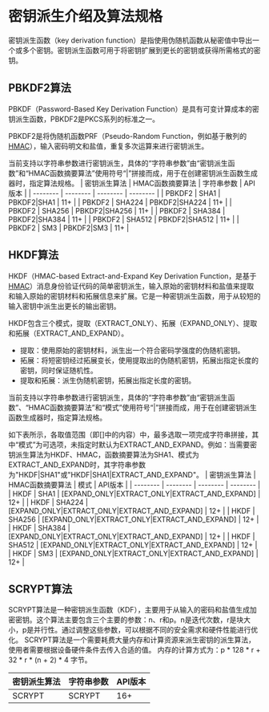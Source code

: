 # 密钥派生介绍及算法规格

密钥派生函数（key derivation function）是指使用伪随机函数从秘密值中导出一个或多个密钥。密钥派生函数可用于将密钥扩展到更长的密钥或获得所需格式的密钥。

## PBKDF2算法

PBKDF（Password-Based Key Derivation Function）是具有可变计算成本的密钥派生函数，PBKDF2是PKCS系列的标准之一。

PBKDF2是将伪随机函数PRF（Pseudo-Random Function，例如基于散列的[HMAC](crypto-compute-hmac.md)），输入密码明文和盐值，重复多次运算来进行密钥派生。

当前支持以字符串参数进行密钥派生，具体的“字符串参数”由“密钥派生函数”和“HMAC函数摘要算法”使用符号“|”拼接而成，用于在创建密钥派生函数生成器时，指定算法规格。
| 密钥派生算法 | HMAC函数摘要算法 | 字符串参数 | API版本 | 
| -------- | -------- | -------- | -------- |
| PBKDF2 | SHA1 | PBKDF2\|SHA1 | 11+ | 
| PBKDF2 | SHA224 | PBKDF2\|SHA224 | 11+ | 
| PBKDF2 | SHA256 | PBKDF2\|SHA256 | 11+ | 
| PBKDF2 | SHA384 | PBKDF2\|SHA384 | 11+ | 
| PBKDF2 | SHA512 | PBKDF2\|SHA512 | 11+ | 
| PBKDF2 | SM3 | PBKDF2\|SM3 | 11+ | 

## HKDF算法

HKDF（HMAC-based Extract-and-Expand Key Derivation Function，是基于[HMAC](crypto-compute-hmac.md)）消息身份验证代码的简单密钥派生，输入原始的密钥材料和盐值来提取和输入原始的密钥材料和拓展信息来扩展。它是一种密钥派生函数，用于从较短的输入密钥中派生出更长的输出密钥。

HKDF包含三个模式，提取（EXTRACT_ONLY）、拓展（EXPAND_ONLY）、提取和拓展（EXTRACT_AND_EXPAND）。

- 提取：使用原始的密钥材料，派生出一个符合密码学强度的伪随机密钥。
- 拓展：将短密钥经过拓展变长，使用提取出的伪随机密钥，拓展出指定长度的密钥，同时保证随机性。
- 提取和拓展：派生伪随机密钥，拓展出指定长度的密钥。

当前支持以字符串参数进行密钥派生，具体的“字符串参数”由“密钥派生函数”、“HMAC函数摘要算法”和“模式”使用符号“|”拼接而成，用于在创建密钥派生函数生成器时，指定算法规格。

如下表所示，各取值范围（即[]中的内容）中，最多选取一项完成字符串拼接，其中“模式”为可选项，未指定时默认为EXTRACT_AND_EXPAND。例如：当需要密钥派生算法为HKDF、HMAC，函数摘要算法为SHA1、模式为EXTRACT_AND_EXPAND时，其字符串参数为"HKDF|SHA1"或"HKDF|SHA1|EXTRACT_AND_EXPAND"。
| 密钥派生算法 | HMAC函数摘要算法 | 模式 | API版本 | 
| -------- | -------- | -------- | -------- |
| HKDF | SHA1 | [EXPAND_ONLY\|EXTRACT_ONLY\|EXTRACT_AND_EXPAND] | 12+ | 
| HKDF | SHA224 | [EXPAND_ONLY\|EXTRACT_ONLY\|EXTRACT_AND_EXPAND] | 12+ | 
| HKDF | SHA256 | [EXPAND_ONLY\|EXTRACT_ONLY\|EXTRACT_AND_EXPAND] | 12+ | 
| HKDF | SHA384 | [EXPAND_ONLY\|EXTRACT_ONLY\|EXTRACT_AND_EXPAND] | 12+ | 
| HKDF | SHA512 | [EXPAND_ONLY\|EXTRACT_ONLY\|EXTRACT_AND_EXPAND] | 12+ | 
| HKDF | SM3 | [EXPAND_ONLY\|EXTRACT_ONLY\|EXTRACT_AND_EXPAND] | 12+ | 

## SCRYPT算法

SCRYPT算法是一种密钥派生函数（KDF），主要用于从输入的密码和盐值生成加密密钥。这个算法主要包含三个主要的参数：n、r和p。n是迭代次数，r是块大小，p是并行性。通过调整这些参数，可以根据不同的安全需求和硬件性能进行优化。
SCRYPT算法是一个需要耗费大量内存和计算资源来派生密钥的派生算法，使用者需要根据设备硬件条件去传入合适的值。
内存的计算方式为：p * 128 * r + 32 * r * (n + 2) * 4 字节。

| 密钥派生算法 | 字符串参数 | API版本 | 
| -------- | -------- | -------- |
| SCRYPT | SCRYPT | 16+ | 